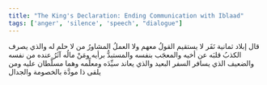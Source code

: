 ```yaml
---
title: "The King's Declaration: Ending Communication with Iblaad"
tags: ['anger', 'silence', 'speech', "dialogue"]
---
```


 قال إبلاد ثمانية نَفَر لا يستقيم القولُ معهم ولا العملُ المشاورُ من لا حلم له والذي يصرف الكذبُ قلبَه عن أخيه والمعجَب بنفسه والمستبدُّ برأيه ومَنْ مالُه آثَرُ عنده من نفسه والضعيف الذي يسافر السفر البعيد والذي يعاند سيِّدَه ومعلِّمه وهما مسلَّطان عليه ومن يلقى ذا مودَّة بالخصومة والجدال

